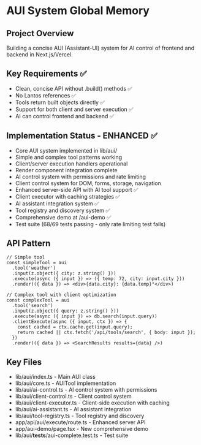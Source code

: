 # AUI System Global Memory

## Project Overview
Building a concise AUI (Assistant-UI) system for AI control of frontend and backend in Next.js/Vercel.

## Key Requirements ✅
- Clean, concise API without .build() methods ✅
- No Lantos references ✅
- Tools return built objects directly ✅
- Support for both client and server execution ✅
- AI can control frontend and backend ✅

## Implementation Status - ENHANCED ✅
- Core AUI system implemented in lib/aui/
- Simple and complex tool patterns working
- Client/server execution handlers operational
- Render component integration complete
- AI control system with permissions and rate limiting
- Client control system for DOM, forms, storage, navigation
- Enhanced server-side API with AI tool support ✅
- Client executor with caching strategies ✅
- AI assistant integration system ✅
- Tool registry and discovery system ✅
- Comprehensive demo at /aui-demo ✅
- Test suite (68/69 tests passing - only rate limiting test fails)

## API Pattern
```tsx
// Simple tool
const simpleTool = aui
  .tool('weather')
  .input(z.object({ city: z.string() }))
  .execute(async ({ input }) => ({ temp: 72, city: input.city }))
  .render(({ data }) => <div>{data.city}: {data.temp}°</div>)

// Complex tool with client optimization
const complexTool = aui
  .tool('search')
  .input(z.object({ query: z.string() }))
  .execute(async ({ input }) => db.search(input.query))
  .clientExecute(async ({ input, ctx }) => {
    const cached = ctx.cache.get(input.query);
    return cached || ctx.fetch('/api/tools/search', { body: input });
  })
  .render(({ data }) => <SearchResults results={data} />)
```

## Key Files
- lib/aui/index.ts - Main AUI class
- lib/aui/core.ts - AUITool implementation
- lib/aui/ai-control.ts - AI control system with permissions
- lib/aui/client-control.ts - Client control system
- lib/aui/client-executor.ts - Client-side execution with caching
- lib/aui/ai-assistant.ts - AI assistant integration
- lib/aui/tool-registry.ts - Tool registry and discovery
- app/api/aui/execute/route.ts - Enhanced server API
- app/aui-demo/page.tsx - New comprehensive demo
- lib/aui/__tests__/aui-complete.test.ts - Test suite

